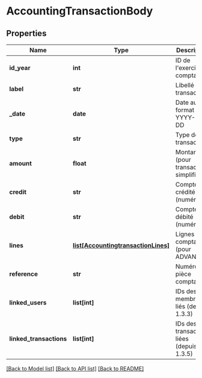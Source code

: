 # AccountingTransactionBody

## Properties
Name | Type | Description | Notes
------------ | ------------- | ------------- | -------------
**id_year** | **int** | ID de l&#x27;exercice comptable | 
**label** | **str** | Libellé de la transaction | 
**_date** | **date** | Date au format YYYY-MM-DD | 
**type** | **str** | Type de transaction | [optional] 
**amount** | **float** | Montant (pour transactions simplifiées) | [optional] 
**credit** | **str** | Compte crédité (numéro) | [optional] 
**debit** | **str** | Compte débité (numéro) | [optional] 
**lines** | [**list[AccountingtransactionLines]**](AccountingtransactionLines.md) | Lignes comptables (pour ADVANCED) | [optional] 
**reference** | **str** | Numéro de pièce comptable | [optional] 
**linked_users** | **list[int]** | IDs des membres liés (depuis 1.3.3) | [optional] 
**linked_transactions** | **list[int]** | IDs des transactions liées (depuis 1.3.5) | [optional] 

[[Back to Model list]](../README.md#documentation-for-models) [[Back to API list]](../README.md#documentation-for-api-endpoints) [[Back to README]](../README.md)

